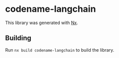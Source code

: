 # codename-langchain

This library was generated with [Nx](https://nx.dev).

## Building

Run `nx build codename-langchain` to build the library.
